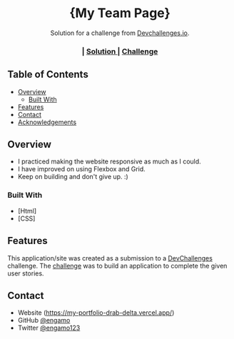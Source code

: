 <!-- Please update value in the {}  -->

<h1 align="center">{My Team Page}</h1>

<div align="center">
   Solution for a challenge from  <a href="http://devchallenges.io" target="_blank">Devchallenges.io</a>.
</div>

<div align="center">
  <h3>
   <span> | </span>
    <a href="https://my-team-page-mu.vercel.app/">
      Solution
    </a>
<span> | </span>
    <a href="https://devchallenges.io/challenges/hhmesazsqgKXrTkYkt0U">
      Challenge
    </a>
  </h3>
</div>

<!-- TABLE OF CONTENTS -->

## Table of Contents

- [Overview](#overview)
  - [Built With](#built-with)
- [Features](#features)
- [Contact](#contact)
- [Acknowledgements](#acknowledgements)

<!-- OVERVIEW -->

## Overview

- I practiced making the website responsive as much as I could. 
- I have improved on using Flexbox and Grid.
- Keep on building and don't give up. :)

### Built With

- [Html]
- [CSS]

## Features

This application/site was created as a submission to a [DevChallenges](https://devchallenges.io/challenges) challenge. The [challenge](https://devchallenges.io/challenges/hhmesazsqgKXrTkYkt0U) was to build an application to complete the given user stories.


## Contact

- Website (https://my-portfolio-drab-delta.vercel.app/)
- GitHub [@engamo]({https://{github.com/engamo})
- Twitter [@engamo123]({https://{twitter.com/engamo123})

